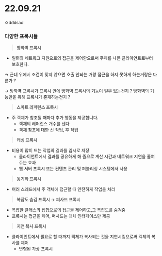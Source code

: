 # 22.09.21

ㅇdddsad

### 다양한 프록시들

> **방화벽 프록시**

* 일련의 네트워크 자원으로의 접근을 제어함으로써 주제를 나쁜 클라이언트로부터 보호한다.

→ 근데 위에서 조건이 맞지 않으면 호출 안되는 거랑 접근을 하지 못하게 하는거랑은 다른가 ?

→ 방화벽 프록시가 프록시 안에 방화벽 프록시의 기능이 일부 있는건지 ? 방화벽의 기능만을 위해 프록시가 존재하는건지 ?

> **스마트 레퍼런스 프록시**

* 주 객체가 참조될 때마다 추가 행동을 제공합니다.
  * 객체의 레퍼런스 개수를 센다
  * 객체 참조에 대한 선 작업, 후 작업

> **캐싱 프록시**

* 비용이 많이 드는 작업의 결과를 임시로 저장
  * 클라이언트에서 결과를 공유하게 해 줌으로 계산 시간과 네트워크 지연을 줄여 주는 효과
  * 웹 서버 프록시 또는 컨텐츠 관리 및 퍼블리싱 시스템에서 사용

> **동기화 프록시**

* 여러 스레드에서 주 객체에 접근할 때 안전하게 작업을 처리

> **복잡도 숨김 프록시 → 퍼사드 프록시**

* 복잡한 클래스의 집합으로의 접근을 제어하고,그 복잡도를 숨겨줌
* 프록시는 접근을 제어, 퍼사드는 대체 인터페이스만 제공

> **지연 복사 프록시**

* 클라이언트에서 필요로 할 때까지 객체가 복사되는 것을 지연시킴으로써 객체의 복사를 제어
  * 변형된 가상 프록시

